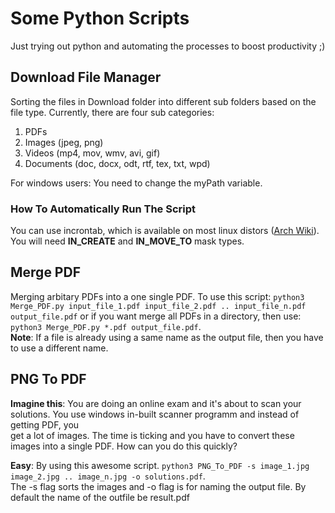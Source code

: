 # Some Python Scripts

Just trying out python and automating the processes to boost productivity ;)

## Download File Manager
Sorting the files in Download folder into different sub folders based on the file type. Currently, there are four sub categories:    
1. PDFs 
2. Images (jpeg, png)
3. Videos (mp4, mov, wmv, avi, gif)
4. Documents (doc, docx, odt, rtf, tex, txt, wpd)  

For windows users: You need to change the myPath variable.



### How To Automatically Run The Script
You can use incrontab, which is available on most linux distors ([Arch Wiki](https://wiki.archlinux.org/title/Incron)). You will need **IN_CREATE** and **IN_MOVE_TO**  mask types. 

## Merge PDF
Merging arbitary PDFs into a one single PDF. To use this script: `python3 Merge_PDF.py input_file_1.pdf input_file_2.pdf .. input_file_n.pdf output_file.pdf` or if you want merge all PDFs in a directory, then use: `python3 Merge_PDF.py *.pdf output_file.pdf`.  
**Note**: If a file is already using a same name as the output file, then you have to use a different name. 

## PNG To PDF
**Imagine this**: You are doing an online exam and it's about to scan your solutions. You use windows in-built scanner programm and instead of getting PDF, you  
get a lot of images. The time is ticking and you have to convert these images into a single PDF. How can you do this quickly?   

**Easy**: By using this awesome script. `python3 PNG_To_PDF -s image_1.jpg image_2.jpg .. image_n.jpg -o solutions.pdf`.    
The -s flag sorts the images and -o flag is for naming the output file. By default the name of the outfile be result.pdf